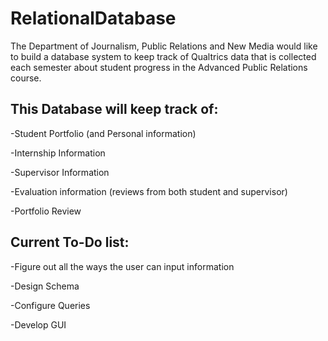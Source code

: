 # RelationalDatabase

The Department of Journalism, Public Relations and New Media would like to build a database system to keep track of Qualtrics data that is collected each semester about student progress in the Advanced Public Relations course.

## This Database will keep track of:

-Student Portfolio (and Personal information)

-Internship Information

-Supervisor Information

-Evaluation information (reviews from both student and supervisor)

-Portfolio Review

## Current To-Do list:

-Figure out all the ways the user can input information

-Design Schema

-Configure Queries

-Develop GUI
